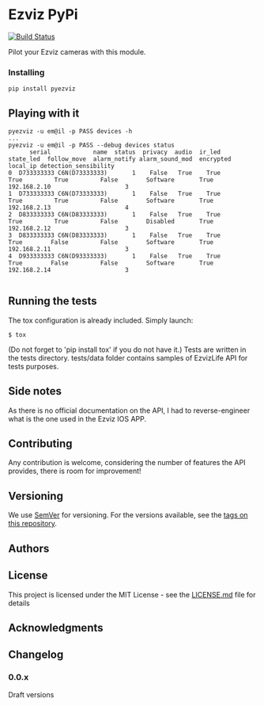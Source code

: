 # Ezviz PyPi

[![Build Status](https://travis-ci.org/BaQs/pyEzviz.svg?branch=master)](https://travis-ci.org/BaQs/pyEzviz)

Pilot your Ezviz cameras with this module.

### Installing


```
pip install pyezviz
```

## Playing with it

```
pyezviz -u em@il -p PASS devices -h
...
pyezviz -u em@il -p PASS --debug devices status
      serial            name  status  privacy  audio  ir_led  state_led  follow_move  alarm_notify alarm_sound_mod  encrypted       local_ip detection_sensibility
0  D733333333 C6N(D73333333)       1    False   True    True       True         True         False        Software       True  192.168.2.10                     3
1  D733333333 C6N(D73333333)       1    False   True    True       True         True         False        Software       True  192.168.2.13                     4
2  D833333333 C6N(D83333333)       1    False   True    True       True         True         False        Disabled       True  192.168.2.12                     3
3  D833333333 C6N(D83333333)       1    False   True    True       True        False         False        Software       True  192.168.2.11                     3
4  D933333333 C6N(D93333333)       1    False   True    True       True        False         False        Software       True  192.168.2.14                     3


```


## Running the tests
The tox configuration is already included.
Simply launch:
```
$ tox
```

(Do not forget to 'pip install tox' if you do not have it.)
Tests are written in the tests directory.
tests/data folder contains samples of EzvizLife API for tests purposes.


## Side notes

As there is no official documentation on the API, I had to reverse-engineer what is the one used in the Ezviz IOS APP.


## Contributing

Any contribution is welcome, considering the number of features the API provides, there is room for improvement!

## Versioning

We use [SemVer](http://semver.org/) for versioning. For the versions available, see the [tags on this repository](https://github.com/baqs/pyEzviz/tags). 

## Authors

## License

This project is licensed under the MIT License - see the [LICENSE.md](LICENSE.md) file for details

## Acknowledgments


## Changelog


### 0.0.x
Draft versions
